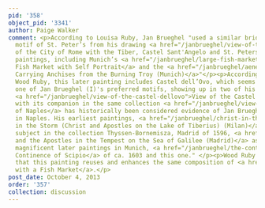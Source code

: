 ```yaml
---
pid: '358'
object_pid: '3341'
author: Paige Walker
comment: <p>According to Louisa Ruby, Jan Brueghel "used a similar bridge and the
  motif of St. Peter’s from his drawing <a href="/janbrueghel/view-of-the-city-of-rome-with-the-tiber-castel-sant-angelo-and-st-peters">View
  of the City of Rome with the Tiber, Castel Sant'Angelo and St. Peters</a> in numerous
  paintings, including Munich’s <a href="/janbrueghel/large-fish-market-with-self-portrait">Large
  Fish Market with Self Portrait</a> and the <a href="/janbrueghel/aeneas-carrying-anchises-from-the-burning-troy-munich">Aeneas
  Carrying Anchises from the Burning Troy (Munich)</a>"</p><p>According to Louisa
  Wood Ruby, this later painting includes Castel dell’Ovo, which seems to have been
  one of Jan Brueghel (I)'s preferred motifs, showing up in two of his drawings. His
  <a href="/janbrueghel/view-of-the-castel-dellovo">View of the Castel dell'Ovo</a>
  with its companion in the same collection <a href="/janbrueghel/view-of-naples-harbor">Harbor
  of Naples</a> has historically been considered evidence of Jan Brueghel (I)'s activity
  in Naples. His earliest paintings, <a href="/janbrueghel/christ-in-the-storm-christ-and-apostles-on-the-lake-of-tiberius-milan">Christ
  in the Storm (Christ and Apostles on the Lake of Tiberius) (Milan)</a> and the same
  subject in the collection Thyssen-Bornemisza, Madrid of 1596, <a href="/janbrueghel/christ-and-the-apostles-in-the-tempest-on-the-sea-of-galilee-madrid">Christ
  and the Apostles in the Tempest on the Sea of Galilee (Madrid)</a> as well as two
  magnificent later paintings in Munich, <a href="/janbrueghel/the-continence-of-scipio">The
  Continence of Scipio</a> of ca. 1603 and this one." </p><p>Wood Ruby also states
  that this painting reuses and enhances the same composition of <a href="/janbrueghel/harbor-with-a-fish-market">Harbor
  with a Fish Market</a>.</p>
post_date: October 4, 2013
order: '357'
collection: discussion
---
```

